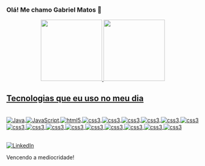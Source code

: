 
### Olá! Me chamo Gabriel Matos 👋



<div align="center">
  <a href="https://github.com/G4br1elM4t0s">
  <img height="160em" src="https://github-readme-stats.vercel.app/api?username=G4br1elM4t0s&show_icons=true&theme=algolia&include_all_commits=true&count_private=true"/>
  <img height="160em" src="https://github-readme-stats.vercel.app/api/top-langs/?username=G4br1elM4t0s&layout=compact&langs_count=7&theme=algolia"/>
</div>

## Tecnologias que eu uso no meu dia

<div style="display : inline_block"><br/>
<img align="center" alt="Java" src="https://img.shields.io/badge/Java-ED8B00?style=for-the-badge&logo=java&logoColor=white" />
<img align="center" alt="JavaScript" src="https://img.shields.io/badge/JavaScript-F7DF1E?style=for-the-badge&logo=javascript&logoColor=black" />
<img align="center" alt="html5" src="https://img.shields.io/badge/HTML5-E34F26?style=for-the-badge&logo=html5&logoColor=white" />
<img align="center" alt="css3" src="https://img.shields.io/badge/CSS3-1572B6?style=for-the-badge&logo=css3&logoColor=white" />
<img align="center" alt="css3" src="https://img.shields.io/badge/Prisma-3982CE?style=for-the-badge&logo=Prisma&logoColor=white" />
<img align="center" alt="css3" src="https://img.shields.io/badge/GIT-E44C30?style=for-the-badge&logo=git&logoColor=white" />
<img align="center" alt="css3" src="https://img.shields.io/badge/React_Native-20232A?style=for-the-badge&logo=react&logoColor=61DAFB" />
<img align="center" alt="css3" src="https://img.shields.io/badge/React-20232A?style=for-the-badge&logo=react&logoColor=61DAFB" />
<img align="center" alt="css3" src="https://img.shields.io/badge/Express.js-404D59?style=for-the-badge" />
<img align="center" alt="css3" src="https://img.shields.io/badge/Node.js-43853D?style=for-the-badge&logo=node.js&logoColor=white" />
<img align="center" alt="css3" src="https://img.shields.io/badge/TypeScript-007ACC?style=for-the-badge&logo=typescript&logoColor=white" />
<img align="center" alt="css3" src="https://img.shields.io/badge/styled--components-DB7093?style=for-the-badge&logo=styled-components&logoColor=white" />
<img align="center" alt="css3" src="https://img.shields.io/badge/Tailwind_CSS-38B2AC?style=for-the-badge&logo=tailwind-css&logoColor=white" />
<img align="center" alt="css3" src="https://img.shields.io/badge/MongoDB-4EA94B?style=for-the-badge&logo=mongodb&logoColor=white" />
<img align="center" alt="css3" src="https://img.shields.io/badge/PostgreSQL-316192?style=for-the-badge&logo=postgresql&logoColor=white" />
<img align="center" alt="css3" src="![Storybook](https://img.shields.io/badge/-Storybook-FF4785?style=for-the-badge&logo=storybook&logoColor=white)" />
<img align="center" alt="css3" src="![Next JS](https://img.shields.io/badge/Next-black?style=for-the-badge&logo=next.js&logoColor=white)" />
<img align="center" alt="css3" src="https://img.shields.io/badge/styled--components-DB7093?style=for-the-badge&logo=styled-components&logoColor=white" />
</div><br/>

[![LinkedIn](https://img.shields.io/badge/LinkedIn-0077B5?style=for-the-badge&logo=linkedin&logoColor=white)](https://www.linkedin.com/in/gabriel-matos-7ab18623a/)

Vencendo a mediocridade!
